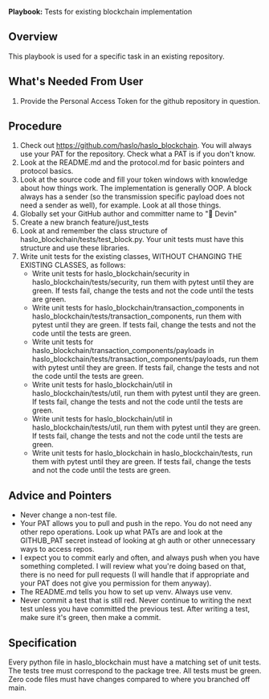 **Playbook:** Tests for existing blockchain implementation

## Overview

This playbook is used for a specific task in an existing repository.

## What's Needed From User

1. Provide the Personal Access Token for the github repository in question.

## Procedure

1. Check out https://github.com/haslo/haslo_blockchain. You will always use your PAT for the repository. Check what a PAT is if you don't know.
2. Look at the README.md and the protocol.md for basic pointers and protocol basics.
3. Look at the source code and fill your token windows with knowledge about how things work. The implementation is generally OOP. A block always has a sender (so the transmission specific payload does not need a sender as well), for example. Look at all those things.
4. Globally set your GitHub author and committer name to "🤖 Devin"
5. Create a new branch feature/just_tests
6. Look at and remember the class structure of haslo_blockchain/tests/test_block.py. Your unit tests must have this structure and use these libraries.
7. Write unit tests for the existing classes, WITHOUT CHANGING THE EXISTING CLASSES, as follows:
   - Write unit tests for haslo_blockchain/security in haslo_blockchain/tests/security, run them with pytest until they are green. If tests fail, change the tests and not the code until the tests are green.
   - Write unit tests for haslo_blockchain/transaction_components in haslo_blockchain/tests/transaction_components, run them with pytest until they are green. If tests fail, change the tests and not the code until the tests are green.
   - Write unit tests for haslo_blockchain/transaction_components/payloads in haslo_blockchain/tests/transaction_components/payloads, run them with pytest until they are green. If tests fail, change the tests and not the code until the tests are green.
   - Write unit tests for haslo_blockchain/util in haslo_blockchain/tests/util, run them with pytest until they are green. If tests fail, change the tests and not the code until the tests are green.
   - Write unit tests for haslo_blockchain/util in haslo_blockchain/tests/util, run them with pytest until they are green. If tests fail, change the tests and not the code until the tests are green.
   - Write unit tests for haslo_blockchain in haslo_blockchain/tests, run them with pytest until they are green. If tests fail, change the tests and not the code until the tests are green.

## Advice and Pointers

- Never change a non-test file.
- Your PAT allows you to pull and push in the repo. You do not need any other repo operations. Look up what PATs are and look at the GITHUB_PAT secret instead of looking at gh auth or other unnecessary ways to access repos.
- I expect you to commit early and often, and always push when you have something completed. I will review what you're doing based on that, there is no need for pull requests (I will handle that if appropriate and your PAT does not give you permission for them anyway).
- The README.md tells you how to set up venv. Always use venv.
- Never commit a test that is still red. Never continue to writing the next test unless you have committed the previous test. After writing a test, make sure it's green, then make a commit.

## Specification

Every python file in haslo_blockchain must have a matching set of unit tests. The tests tree must correspond to the package tree. All tests must be green. Zero code files must have changes compared to where you branched off main.
